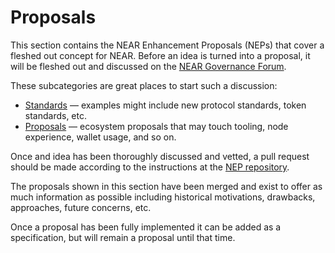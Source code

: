 # Proposals

This section contains the NEAR Enhancement Proposals (NEPs) that cover a fleshed out concept for NEAR. Before an idea is turned into a proposal, it will be fleshed out and discussed on the [NEAR Governance Forum](https://gov.near.org).

These subcategories are great places to start such a discussion:

- [Standards](https://gov.near.org/c/dev/standards/29) — examples might include new protocol standards, token standards, etc.
- [Proposals](https://gov.near.org/c/dev/proposals/68) — ecosystem proposals that may touch tooling, node experience, wallet usage, and so on.

Once and idea has been thoroughly discussed and vetted, a pull request should be made according to the instructions at the [NEP repository](https://github.com/near/NEPs).

The proposals shown in this section have been merged and exist to offer as much information as possible including historical motivations, drawbacks, approaches, future concerns, etc.

Once a proposal has been fully implemented it can be added as a specification, but will remain a proposal until that time.
